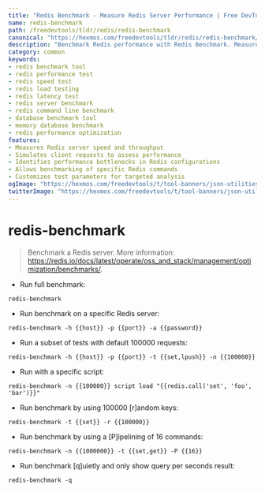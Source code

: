 ```yaml
---
title: "Redis Benchmark - Measure Redis Server Performance | Free DevTools"
name: redis-benchmark
path: /freedevtools/tldr/redis/redis-benchmark
canonical: "https://hexmos.com/freedevtools/tldr/redis/redis-benchmark/"
description: "Benchmark Redis performance with Redis Benchmark. Measure server speed and identify bottlenecks. Free online tool, no registration required."
category: common
keywords:
- redis benchmark tool
- redis performance test
- redis speed test
- redis load testing
- redis latency test
- redis server benchmark
- redis command line benchmark
- database benchmark tool
- memory database benchmark
- redis performance optimization
features:
- Measures Redis server speed and throughput
- Simulates client requests to assess performance
- Identifies performance bottlenecks in Redis configurations
- Allows benchmarking of specific Redis commands
- Customizes test parameters for targeted analysis
ogImage: "https://hexmos.com/freedevtools/t/tool-banners/json-utilities-banner.png"
twitterImage: "https://hexmos.com/freedevtools/t/tool-banners/json-utilities-banner.png"
---
```


# redis-benchmark

> Benchmark a Redis server.
> More information: <https://redis.io/docs/latest/operate/oss_and_stack/management/optimization/benchmarks/>.

- Run full benchmark:

`redis-benchmark`

- Run benchmark on a specific Redis server:

`redis-benchmark -h {{host}} -p {{port}} -a {{password}}`

- Run a subset of tests with default 100000 requests:

`redis-benchmark -h {{host}} -p {{port}} -t {{set,lpush}} -n {{100000}}`

- Run with a specific script:

`redis-benchmark -n {{100000}} script load "{{redis.call('set', 'foo', 'bar')}}"`

- Run benchmark by using 100000 [r]andom keys:

`redis-benchmark -t {{set}} -r {{100000}}`

- Run benchmark by using a [P]ipelining of 16 commands:

`redis-benchmark -n {{1000000}} -t {{set,get}} -P {{16}}`

- Run benchmark [q]uietly and only show query per seconds result:

`redis-benchmark -q`
